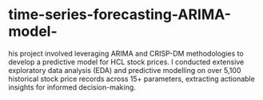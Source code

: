 # time-series-forecasting-ARIMA-model-
his project involved leveraging ARIMA and CRISP-DM methodologies to develop a predictive model for HCL stock prices. I conducted extensive exploratory data analysis (EDA) and predictive modelling on over 5,100 historical stock price records across 15+ parameters, extracting actionable insights for informed decision-making.
